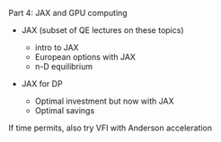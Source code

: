 
Part 4: JAX and GPU computing

- JAX (subset of QE lectures on these topics)

    - intro to JAX
    - European options with JAX
    - n-D equilibrium

- JAX for DP

    - Optimal investment but now with JAX
    - Optimal savings

If time permits, also try VFI with Anderson acceleration

